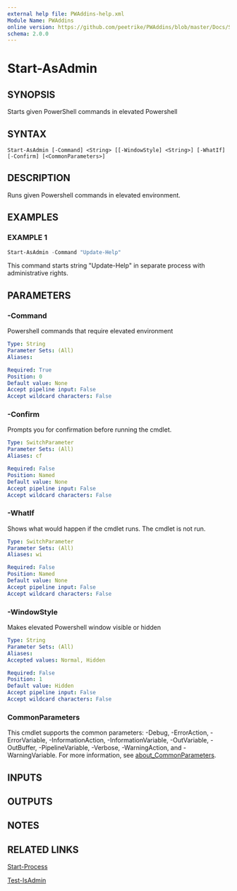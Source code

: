 ```yaml
---
external help file: PWAddins-help.xml
Module Name: PWAddins
online version: https://github.com/peetrike/PWAddins/blob/master/Docs/Start-AsAdmin.md
schema: 2.0.0
---
```


# Start-AsAdmin

## SYNOPSIS
Starts given PowerShell commands in elevated Powershell

## SYNTAX

```
Start-AsAdmin [-Command] <String> [[-WindowStyle] <String>] [-WhatIf] [-Confirm] [<CommonParameters>]
```

## DESCRIPTION
Runs given Powershell commands in elevated environment.

## EXAMPLES

### EXAMPLE 1
```powershell
Start-AsAdmin -Command "Update-Help"
```

This command starts string "Update-Help" in separate process with administrative rights.

## PARAMETERS

### -Command
Powershell commands that require elevated environment

```yaml
Type: String
Parameter Sets: (All)
Aliases:

Required: True
Position: 0
Default value: None
Accept pipeline input: False
Accept wildcard characters: False
```

### -Confirm
Prompts you for confirmation before running the cmdlet.

```yaml
Type: SwitchParameter
Parameter Sets: (All)
Aliases: cf

Required: False
Position: Named
Default value: None
Accept pipeline input: False
Accept wildcard characters: False
```

### -WhatIf
Shows what would happen if the cmdlet runs. The cmdlet is not run.

```yaml
Type: SwitchParameter
Parameter Sets: (All)
Aliases: wi

Required: False
Position: Named
Default value: None
Accept pipeline input: False
Accept wildcard characters: False
```

### -WindowStyle
Makes elevated Powershell window visible or hidden

```yaml
Type: String
Parameter Sets: (All)
Aliases:
Accepted values: Normal, Hidden

Required: False
Position: 1
Default value: Hidden
Accept pipeline input: False
Accept wildcard characters: False
```

### CommonParameters
This cmdlet supports the common parameters: -Debug, -ErrorAction, -ErrorVariable, -InformationAction, -InformationVariable, -OutVariable, -OutBuffer, -PipelineVariable, -Verbose, -WarningAction, and -WarningVariable. For more information, see [about_CommonParameters](http://go.microsoft.com/fwlink/?LinkID=113216).

## INPUTS

## OUTPUTS

## NOTES

## RELATED LINKS

[Start-Process](https://docs.microsoft.com/en-us/powershell/module/microsoft.powershell.management/start-process)

[Test-IsAdmin](Test-IsAdmin.md)
